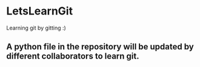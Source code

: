 # LetsLearnGit
Learning git by gitting :)

## A python file in the repository will be updated by different collaborators to learn git.
